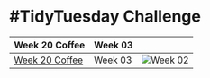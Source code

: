 # #TidyTuesday Challenge

| Week 20 Coffee | Week 03 | |
|-----------------|---------|--|
| [Week 20 Coffee](https://github.com/jazelle-saligumba/TidyTuesdays/blob/main/2024/week_20_coffee.Rmd) | Week 03 | ![](Week_02/2024_02.png "Week 02") | ![](Week_03/2024_03.png "Week 03") |
